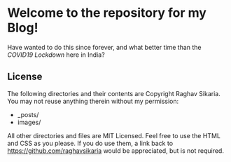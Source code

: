 # Welcome to the repository for my Blog!
Have wanted to do this since forever, and what better time than the _COVID19 Lockdown_ here in India?

## License
The following directories and their contents are Copyright Raghav Sikaria. You may not reuse anything therein without my permission:
+ _posts/
+ images/

All other directories and files are MIT Licensed. Feel free to use the HTML and CSS as you please. If you do use them, a link back to https://github.com/raghavsikaria would be appreciated, but is not required.